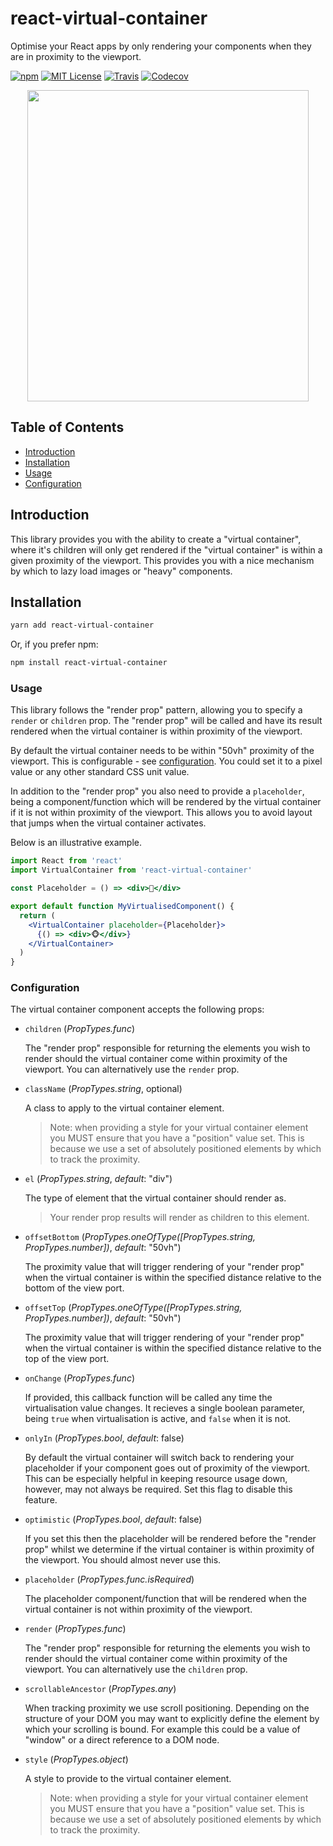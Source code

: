 # react-virtual-container

Optimise your React apps by only rendering your components when they are in proximity to the viewport.


[![npm](https://img.shields.io/npm/v/react-virtual-container.svg?style=flat-square)](http://npm.im/react-virtual-container)
[![MIT License](https://img.shields.io/npm/l/react-virtual-container.svg?style=flat-square)](http://opensource.org/licenses/MIT)
[![Travis](https://img.shields.io/travis/ctrlplusb/react-virtual-container.svg?style=flat-square)](https://travis-ci.org/ctrlplusb/react-virtual-container)
[![Codecov](https://img.shields.io/codecov/c/github/ctrlplusb/react-virtual-container.svg?style=flat-square)](https://codecov.io/github/ctrlplusb/react-virtual-container)

<p align="center">
  <img width="450" height="498" src="https://i.imgur.com/jaqKxUU.gif">
</p>

## Table of Contents

  - [Introduction](#introduction)
  - [Installation](#installation)
  - [Usage](#usage)
  - [Configuration](#configuration)

## Introduction

This library provides you with the ability to create a "virtual container", where it's children will only get rendered if the "virtual container" is within a given proximity of the viewport. This provides you with a nice mechanism by which to lazy load images or "heavy" components.

## Installation

```bash
yarn add react-virtual-container
```

Or, if you prefer npm:

```bash
npm install react-virtual-container
```

### Usage

This library follows the "render prop" pattern, allowing you to specify a `render` or `children` prop. The "render prop" will be called and have its result rendered when the virtual container is within proximity of the viewport.

By default the virtual container needs to be within "50vh" proximity of the viewport. This is configurable - see [configuration](#configuration). You could set it to a pixel value or any other standard CSS unit value.

In addition to the "render prop" you also need to provide a `placeholder`, being a component/function which will be rendered by the virtual container if it is not within proximity of the viewport. This allows you to avoid layout that jumps when the virtual container activates.

Below is an illustrative example.

```jsx
import React from 'react'
import VirtualContainer from 'react-virtual-container'

const Placeholder = () => <div>🙈</div>

export default function MyVirtualisedComponent() {
  return (
    <VirtualContainer placeholder={Placeholder}>
      {() => <div>🐵</div>}
    </VirtualContainer>
  )
}
```

### Configuration

The virtual container component accepts the following props:

  - `children` (_PropTypes.func_)

    The "render prop" responsible for returning the elements you wish to render should the virtual container come within proximity of the viewport. You can alternatively use the `render` prop.

  - `className` (_PropTypes.string_, optional)

    A class to apply to the virtual container element.

    > Note: when providing a style for your virtual container element you MUST ensure that you have a "position" value set. This is because we use a set of absolutely positioned elements by which to track the proximity.

  - `el` (_PropTypes.string_, *default*: "div")

    The type of element that the virtual container should render as.

    > Your render prop results will render as children to this element.

  - `offsetBottom` (_PropTypes.oneOfType([PropTypes.string, PropTypes.number])_, *default*: "50vh")

    The proximity value that will trigger rendering of your "render prop" when the virtual container is within the specified distance relative to the bottom of the view port.

  - `offsetTop` (_PropTypes.oneOfType([PropTypes.string, PropTypes.number])_, *default*: "50vh")

    The proximity value that will trigger rendering of your "render prop" when the virtual container is within the specified distance relative to the top of the view port.

  - `onChange` (_PropTypes.func_)

    If provided, this callback function will be called any time the virtualisation value changes. It recieves a single boolean parameter, being `true` when virtualisation is active, and `false` when it is not.

  - `onlyIn` (_PropTypes.bool_, *default*: false)

    By default the virtual container will switch back to rendering your placeholder if your component goes out of proximity of the viewport. This can be especially helpful in keeping resource usage down, however, may not always be required. Set this flag to disable this feature.

  - `optimistic` (_PropTypes.bool_, *default*: false)

    If you set this then the placeholder will be rendered before the "render prop" whilst we determine if the virtual container is within proximity of the viewport. You should almost never use this.

  - `placeholder` (_PropTypes.func.isRequired_)

    The placeholder component/function that will be rendered when the virtual container is not within proximity of the viewport.

  - `render` (_PropTypes.func_)

    The "render prop" responsible for returning the elements you wish to render should the virtual container come within proximity of the viewport. You can alternatively use the `children` prop.

  - `scrollableAncestor` (_PropTypes.any_)

    When tracking proximity we use scroll positioning. Depending on the structure of your DOM you may want to explicitly define the element by which your scrolling is bound. For example this could be a value of "window" or a direct reference to a DOM node.

  - `style` (_PropTypes.object_)

    A style to provide to the virtual container element.

    > Note: when providing a style for your virtual container element you MUST ensure that you have a "position" value set. This is because we use a set of absolutely positioned elements by which to track the proximity.
